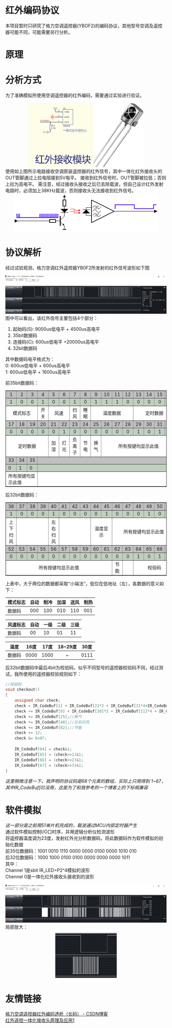 # 红外编码协议
本项目暂时只研究了格力空调遥控器(YBOF2)的编码协议，其他型号空调及遥控器可能不同，可能需要另行分析。

# 原理


# 分析方式
为了准确模拟所使用空调遥控器的红外编码，需要通过实验进行验证。  
<div align=center><img src="./images/红外接收模块.png" height="200"/><img src="./images/一体化红外接收头.jpg" height="200"/></div>
使用如上图所示电路接收空调原装遥控器的红外信号，其中一体化红外接收头的OUT管脚通过上拉电阻接到5V电平。
接收到红外信号时，OUT管脚被拉低；否则上拉为高电平。
需注意，经过接收头接收之后已去除载波，但自己设计红外发射电路时，必须加上38KHz载波，否则接收头无法接收到红外信号。  
&nbsp;
<div align=center><img src="./images/红外收发原理演示.gif" height="120"/></div>


# 协议解析
经过试验观测，格力空调红外遥控器YB0F2所发射的红外信号波形如下图  
<div align=center><img src="./images/原装遥控器接收端红外波形.png" height="120"/></div>  
图中可以看出，该红外信号主要包括4个部分： 

1. 起始码(S):   9000us低电平 + 4500us高电平
2. 35bit数据码
3. 连接码(C):   600us低电平 +20000us高电平
4. 32bit数据码  

其中数据码电平格式为：  
0:  600us低电平 + 600us高电平  
1:  600us低电平 + 1600us高电平  

前35bit数据码：  

<div align="center">
<table border="1" cellspacing="0" cellpadding="0" width="100%">
<tr style="background:#C0C0C0;" align="center">
<td>1</td>
<td>2</td>
<td>3</td>
<td>4</td>
<td>5</td>
<td>6</td>
<td>7</td>
<td>8</td>
<td>9</td>
<td>10</td>
<td>11</td>
<td>12</td>
<td>13</td>
<td>14</td>
<td>15</td>
<td>16</td>
</tr>

<tr style="background:#C0CFC0;" align="center">
<td>1</td>
<td>0</td>
<td>0</td>
<td>1</td>
<td>0</td>
<td>0</td>
<td>1</td>
<td>0</td>
<td>1</td>
<td>1</td>
<td>1</td>
<td>0</td>
<td>0</td>
<td>0</td>
<td>0</td>
<td>0</td>
</tr>

<tr style="background:#FFFFFF;" align="center">
<td width="18.75%" colspan="3">模式标志</td>
<td width="6.25%">开关</td>
<td width="12.5%" colspan="2">风速</td>
<td width="7.25%">扫风</td>
<td width="6.25%">睡眠</td>
<td width="23%" colspan="4">温度数据</td>
<td width="25%" colspan="4">定时数据</td>
</tr>

<tr style="background:#C0C0C0;" align="center">
<td>17</td>
<td>18</td>
<td>19</td>
<td>20</td>
<td>21</td>
<td>22</td>
<td>23</td>
<td>24</td>
<td>25</td>
<td>26</td>
<td>27</td>
<td>28</td>
<td>29</td>
<td>30</td>
<td>31</td>
<td>32</td>
</tr>

<tr style="background:#C0CFC0;" align="center">
<td>0</td>
<td>0</td>
<td>0</td>
<td>0</td>
<td>0</td>
<td>1</td>
<td>0</td>
<td>0</td>
<td>0</td>
<td>0</td>
<td>0</td>
<td>0</td>
<td>1</td>
<td>0</td>
<td>1</td>
<td>0</td>
</tr>

<tr style="background:#FFFFFF;" align="center">
<td colspan="4">定时数据</td>
<td>加湿</td>
<td>灯光</td>
<td>负离子</td>
<td>节电</td>
<td>换气</td>
<td colspan="7">所有按键均显示此值</td>
</tr>

<tr style="background:#C0C0C0;">
<td>33</td>
<td>34</td>
<td>35</td>
<td width="76%" colspan="13"> </td>
</tr>

<tr style="background:#C0CFC0;">
<td>0</td>
<td>1</td>
<td>0</td>
<td width="76%" colspan="13"></td>
</tr>

<tr style="background:#FFFFFF;">
<td width="23%" colspan="3">所有按键均显示此值</td>
<td width="76%" colspan="13"></td>
</tr>

</table>
</div>

后32bit数据码：  

<div align="center">
<table border="1" cellspacing="0" cellpadding="0" width="100%">
<tr style="background:#C0C0C0;" align="center">
<td>36</td>
<td>37</td>
<td>38</td>
<td>39</td>
<td>40</td>
<td>41</td>
<td>42</td>
<td>43</td>
<td>44</td>
<td>45</td>
<td>46</td>
<td>47</td>
<td>48</td>
<td>49</td>
<td>50</td>
<td>51</td>
</tr>

<tr style="background:#C0CFC0;" align="center">
<td>1</td>
<td>0</td>
<td>0</td>
<td>0</td>
<td>1</td>
<td>0</td>
<td>0</td>
<td>0</td>
<td>0</td>
<td>1</td>
<td>0</td>
<td>0</td>
<td>0</td>
<td>1</td>
<td>0</td>
<td>0</td>
</tr>

<tr style="background:#FFFFFF;" align="center">
<td>上下扫风</td>
<td colspan="3"></td>
<td>左右扫风</td>
<td colspan="3"></td>
<td colspan="2">温度显示</td>
<td colspan="6">所有按键均显示此值</td>
</tr>

<tr style="background:#C0C0C0;" align="center">
<td>52</td>
<td>53</td>
<td>54</td>
<td>55</td>
<td>56</td>
<td>57</td>
<td>58</td>
<td>59</td>
<td>60</td>
<td>61</td>
<td>62</td>
<td>63</td>
<td>64</td>
<td>65</td>
<td>66</td>
<td>67</td>
</tr>

<tr style="background:#C0CFC0;" align="center">
<td>0</td>
<td>0</td>
<td>0</td>
<td>0</td>
<td>0</td>
<td>0</td>
<td>0</td>
<td>0</td>
<td>0</td>
<td>0</td>
<td>0</td>
<td>0</td>
<td>1</td>
<td>0</td>
<td>1</td>
<td>1</td>
</tr>

<tr style="background:#FFFFFF;" align="center">
<td colspan="10">所有按键均显示此值</td>
<td>节能</td>
<td></td>
<td colspan="4">校验码</td>
</tr>

</table>
</div>

上表中，大于两位的数据都采取“小端法”，低位在低地址（左），各数据的意义如下：  

|模式标志|自动|制冷|加湿|送风|制热|
|---|---|---|---|---|---|
|数据码|000|100|010|110|001|

|风速标志|自动|一级|二级|三级|
|---|---|---|---|---|
|数据码|00|10|01|11|

|温度|16度|17度|18~29度|30度|
|---|---|---|:---:|---|
|数据码|0000|1000|~|0111|


后32bit数据码中最后4bit为校验码，似乎不同型号的遥控器校验码不同，经过测试，我所使用的遥控器校验规则如下：  
```c
//校验码
void checkout()
{
	unsigned char check;
	check = IR_CodeBuf[1] + IR_CodeBuf[2]*2 + IR_CodeBuf[3]*4+IR_CodeBuf[4]*8;//模式
	check += IR_CodeBuf[9] + IR_CodeBuf[10]*2 + IR_CodeBuf[11]*4 + IR_CodeBuf[12]*8;//温度
	check += IR_CodeBuf[25];//换气
	check += IR_CodeBuf[40];//左右扫风
	check += IR_CodeBuf[62];//节能
	check += 12;
	check &= 0x0f;

	IR_CodeBuf[64] = check&1;
	IR_CodeBuf[65] = (check>>1)&1;
	IR_CodeBuf[66] = (check>>2)&1;
	IR_CodeBuf[67] = (check>>3)&1;
}

```
*这里稍微注意一下，我声明的协议码是68个元素的数组，实际上只用得到 1~67，其中IR_CodeBuf[0]没用，这是为了和我参考的一个博客上的下标相兼容*


# 软件模拟
*这一部分是之前用51单片机完成的，载波通过MCU内部定时器产生*  
通过软件模拟控制I/O口时序，并用逻辑分析仪检测波形  
将遥控器温度调为23度，发射红外光分析数据码，将此数据码作为软件模拟的初始化数据  
前35位数据码：1001 0010 1110 0000 0000 0100 0000 1010 010  
后32位数据码：1000 1000 0100 0100 0000 0000 0000 1011  
其中：  
Channel 1是sbit IR_LED=P2^4模拟的波形  
Chennel 0是一体化红外接收头接收到的波形  
<div align=center><img src="./images/软件模拟红外收发波形.png" height="120"/></div>  
局部放大：  
<div align=center><img src="./images/软件模拟红外收发波形(局部放大).png" height="150"/></div>  


# 友情链接
[格力空调遥控器红外编码透析（长码） - CSDN博客](https://blog.csdn.net/yannanxiu/article/details/48174649)  
[红外遥控一体化接收头原理及应用1](http://www.360doc.com/content/14/0620/10/1437142_388278585.shtml)
